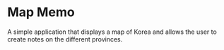 # Map Memo

A simple application that displays a map of Korea and allows the user to create notes on the different provinces.